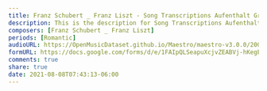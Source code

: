 ```yaml
---
title: Franz Schubert _ Franz Liszt - Song Transcriptions Aufenthalt Gretchen am Spinnrade Standchen von Shakespeare Der Erlkonig (3)
description: This is the description for Song Transcriptions Aufenthalt Gretchen am Spinnrade Standchen von Shakespeare Der Erlkonig by Franz Schubert _ Franz Liszt
composers: [Franz Schubert _ Franz Liszt]
periods: [Romantic]
audioURL: https://OpenMusicDataset.github.io/Maestro/maestro-v3.0.0/2004/MIDI-Unprocessed_XP_18_R1_2004_01-02_ORIG_MID--AUDIO_18_R1_2004_04_Track04_wav.midi
formURL: https://docs.google.com/forms/d/e/1FAIpQLSeapuXcjvZEABVj-hKegELQqEIAlbCGpO8-hqv5c7rMQ2IPjg/viewform
comments: true
share: true
date: 2021-08-08T07:43:13-06:00
---
```

